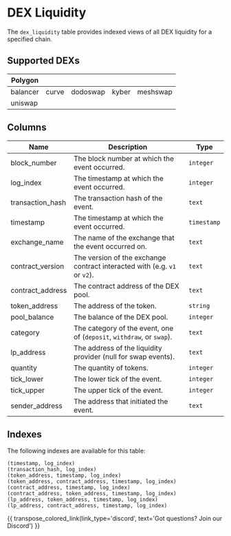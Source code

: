 # DEX Liquidity

The `dex_liquidity` table provides indexed views of all DEX liquidity for a specified chain.

## Supported DEXs
| Polygon | | | | |
| --- | --- | --- | --- | --- |
| balancer    | curve  | dodoswap  | kyber | meshswap |
| uniswap |    |      |   |  |

## Columns
| Name                | Description                                                                 | Type        |
| --------- | --------- | --------------------------------------------------------------------------- |
| block_number | The block number at which the event occurred. | `integer` |
| log_index | The timestamp at which the event occurred. | `integer` |
| transaction_hash | The transaction hash of the event. | `text` |
| timestamp | The timestamp at which the event occurred. | `timestamp` |
| exchange_name | The name of the exchange that the event occurred on. | `text` |
| contract_version | The version of the exchange contract interacted with (e.g. `v1` or `v2`). | `text` |
| contract_address | The contract address of the DEX pool. | `text` |
| token_address | The address of the token.	 | `string`      |
| pool_balance | The balance of the DEX pool. | `integer` |
| category | The category of the event, one of (`deposit`, `withdraw`, or `swap`). | `text` |
| lp_address | The address of the liquidity provider (null for swap events). | `text` |
| quantity | The quantity of tokens. | `integer` |
| tick_lower | The lower tick of the event. | `integer` |
| tick_upper | The upper tick of the event. | `integer` |
| sender_address | The address that initiated the event. | `text` |

## Indexes
The following indexes are available for this table:

```
(timestamp, log_index)
(transaction_hash, log_index)
(token_address, timestamp, log_index)
(token_address, contract_address, timestamp, log_index)
(contract_address, timestamp, log_index)
(contract_address, token_address, timestamp, log_index)
(lp_address, token_address, timestamp, log_index)
(lp_address, contract_address, timestamp, log_index)
```


{{ transpose_colored_link(link_type='discord', text='Got questions?  Join our Discord') }}
